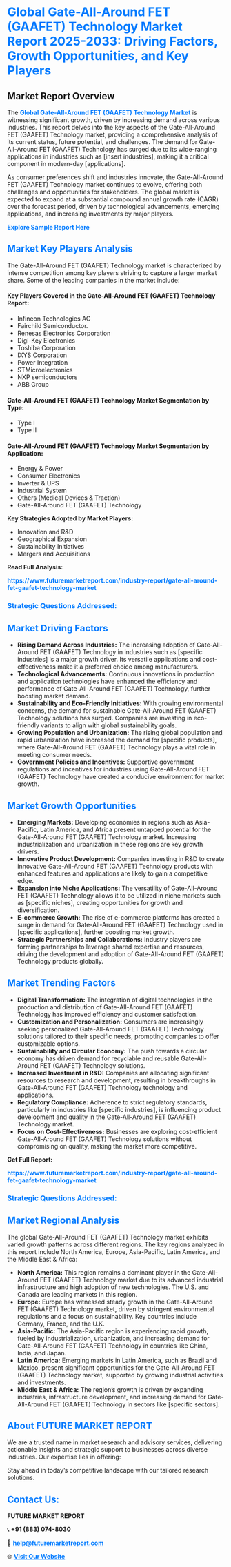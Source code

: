 <h1 style="color: #007BFF;">Global Gate-All-Around FET (GAAFET) Technology Market Report 2025-2033: Driving Factors, Growth Opportunities, and Key Players</h1>

<section id="overview">
<h2>Market Report Overview</h2>
<p>The <a href="https://www.futuremarketreport.com/industry-report/gate-all-around-fet-gaafet-technology-market" style="color: #007BFF; text-decoration: none;"><strong>Global Gate-All-Around FET (GAAFET) Technology Market</strong></a> is witnessing significant growth, driven by increasing demand across various industries. This report delves into the key aspects of the Gate-All-Around FET (GAAFET) Technology market, providing a comprehensive analysis of its current status, future potential, and challenges. The demand for Gate-All-Around FET (GAAFET) Technology has surged due to its wide-ranging applications in industries such as [insert industries], making it a critical component in modern-day [applications].</p>
<p>As consumer preferences shift and industries innovate, the Gate-All-Around FET (GAAFET) Technology market continues to evolve, offering both challenges and opportunities for stakeholders. The global market is expected to expand at a substantial compound annual growth rate (CAGR) over the forecast period, driven by technological advancements, emerging applications, and increasing investments by major players.</p>
</section>

<section id="overview">
<p><a href="https://www.futuremarketreport.com/request-sample/reportId=112735" style="color: #007BFF; text-decoration: none;"><strong>Explore Sample Report Here</strong></a></p>
</section>

<section id="key-players">
<h2 style="color: #007BFF;">Market Key Players Analysis</h2>
<p>The Gate-All-Around FET (GAAFET) Technology market is characterized by intense competition among key players striving to capture a larger market share. Some of the leading companies in the market include:</p>
<h4>Key Players Covered in the Gate-All-Around FET (GAAFET) Technology Report:</h4>
<ul><li>Infineon Technologies AG</li><li>Fairchild Semiconductor.</li><li>Renesas Electronics Corporation</li><li>Digi-Key Electronics</li><li>Toshiba Corporation</li><li>IXYS Corporation</li><li>Power Integration</li><li>STMicroelectronics</li><li>NXP semiconductors</li><li>ABB Group</li></ul>
<h4>Gate-All-Around FET (GAAFET) Technology Market Segmentation by Type:</h4>
<ul><li>Type I</li><li>Type II</li></ul>

<h4>Gate-All-Around FET (GAAFET) Technology Market Segmentation by Application:</h4>
<ul><li>Energy &amp; Power</li><li>Consumer Electronics</li><li>Inverter &amp; UPS</li><li>Industrial System</li><li>Others (Medical Devices &amp; Traction)</li><li>Gate-All-Around FET (GAAFET) Technology</li></ul>
<p><strong>Key Strategies Adopted by Market Players:</strong></p>
<ul>
<li>Innovation and R&D</li>
<li>Geographical Expansion</li>
<li>Sustainability Initiatives</li>
<li>Mergers and Acquisitions</li>
</ul>
</section>

<section>
<p><strong>Read Full Analysis: </strong></p><a href="https://www.futuremarketreport.com/industry-report/gate-all-around-fet-gaafet-technology-market" style="color: #007BFF; text-decoration: none;"><strong>https://www.futuremarketreport.com/industry-report/gate-all-around-fet-gaafet-technology-market</strong></a>
<h3 style="color: #007BFF;">Strategic Questions Addressed:</h3>
</section>

<section id="driving-factors">
<h2 style="color: #007BFF;">Market Driving Factors</h2>
<ul>
<li><strong>Rising Demand Across Industries:</strong> The increasing adoption of Gate-All-Around FET (GAAFET) Technology in industries such as [specific industries] is a major growth driver. Its versatile applications and cost-effectiveness make it a preferred choice among manufacturers.</li>
<li><strong>Technological Advancements:</strong> Continuous innovations in production and application technologies have enhanced the efficiency and performance of Gate-All-Around FET (GAAFET) Technology, further boosting market demand.</li>
<li><strong>Sustainability and Eco-Friendly Initiatives:</strong> With growing environmental concerns, the demand for sustainable Gate-All-Around FET (GAAFET) Technology solutions has surged. Companies are investing in eco-friendly variants to align with global sustainability goals.</li>
<li><strong>Growing Population and Urbanization:</strong> The rising global population and rapid urbanization have increased the demand for [specific products], where Gate-All-Around FET (GAAFET) Technology plays a vital role in meeting consumer needs.</li>
<li><strong>Government Policies and Incentives:</strong> Supportive government regulations and incentives for industries using Gate-All-Around FET (GAAFET) Technology have created a conducive environment for market growth.</li>
</ul>
</section>

<section id="growth-opportunities">
<h2 style="color: #007BFF;">Market Growth Opportunities</h2>
<ul>
<li><strong>Emerging Markets:</strong> Developing economies in regions such as Asia-Pacific, Latin America, and Africa present untapped potential for the Gate-All-Around FET (GAAFET) Technology market. Increasing industrialization and urbanization in these regions are key growth drivers.</li>
<li><strong>Innovative Product Development:</strong> Companies investing in R&D to create innovative Gate-All-Around FET (GAAFET) Technology products with enhanced features and applications are likely to gain a competitive edge.</li>
<li><strong>Expansion into Niche Applications:</strong> The versatility of Gate-All-Around FET (GAAFET) Technology allows it to be utilized in niche markets such as [specific niches], creating opportunities for growth and diversification.</li>
<li><strong>E-commerce Growth:</strong> The rise of e-commerce platforms has created a surge in demand for Gate-All-Around FET (GAAFET) Technology used in [specific applications], further boosting market growth.</li>
<li><strong>Strategic Partnerships and Collaborations:</strong> Industry players are forming partnerships to leverage shared expertise and resources, driving the development and adoption of Gate-All-Around FET (GAAFET) Technology products globally.</li>
</ul>
</section>

<section id="trending-factors">
<h2 style="color: #007BFF;">Market Trending Factors</h2>
<ul>
<li><strong>Digital Transformation:</strong> The integration of digital technologies in the production and distribution of Gate-All-Around FET (GAAFET) Technology has improved efficiency and customer satisfaction.</li>
<li><strong>Customization and Personalization:</strong> Consumers are increasingly seeking personalized Gate-All-Around FET (GAAFET) Technology solutions tailored to their specific needs, prompting companies to offer customizable options.</li>
<li><strong>Sustainability and Circular Economy:</strong> The push towards a circular economy has driven demand for recyclable and reusable Gate-All-Around FET (GAAFET) Technology solutions.</li>
<li><strong>Increased Investment in R&D:</strong> Companies are allocating significant resources to research and development, resulting in breakthroughs in Gate-All-Around FET (GAAFET) Technology technology and applications.</li>
<li><strong>Regulatory Compliance:</strong> Adherence to strict regulatory standards, particularly in industries like [specific industries], is influencing product development and quality in the Gate-All-Around FET (GAAFET) Technology market.</li>
<li><strong>Focus on Cost-Effectiveness:</strong> Businesses are exploring cost-efficient Gate-All-Around FET (GAAFET) Technology solutions without compromising on quality, making the market more competitive.</li>
</ul>
</section>

<section>
<p><strong>Get Full Report: </strong></p><a href="https://www.futuremarketreport.com/industry-report/gate-all-around-fet-gaafet-technology-market" style="color: #007BFF; text-decoration: none;"><strong>https://www.futuremarketreport.com/industry-report/gate-all-around-fet-gaafet-technology-market</strong></a>
<h3 style="color: #007BFF;">Strategic Questions Addressed:</h3>
</section>


<section id="regional-analysis">
<h2 style="color: #007BFF;">Market Regional Analysis</h2>
<p>The global Gate-All-Around FET (GAAFET) Technology market exhibits varied growth patterns across different regions. The key regions analyzed in this report include North America, Europe, Asia-Pacific, Latin America, and the Middle East & Africa:</p>
<ul>
<li><strong>North America:</strong> This region remains a dominant player in the Gate-All-Around FET (GAAFET) Technology market due to its advanced industrial infrastructure and high adoption of new technologies. The U.S. and Canada are leading markets in this region.</li>
<li><strong>Europe:</strong> Europe has witnessed steady growth in the Gate-All-Around FET (GAAFET) Technology market, driven by stringent environmental regulations and a focus on sustainability. Key countries include Germany, France, and the U.K.</li>
<li><strong>Asia-Pacific:</strong> The Asia-Pacific region is experiencing rapid growth, fueled by industrialization, urbanization, and increasing demand for Gate-All-Around FET (GAAFET) Technology in countries like China, India, and Japan.</li>
<li><strong>Latin America:</strong> Emerging markets in Latin America, such as Brazil and Mexico, present significant opportunities for the Gate-All-Around FET (GAAFET) Technology market, supported by growing industrial activities and investments.</li>
<li><strong>Middle East & Africa:</strong> The region’s growth is driven by expanding industries, infrastructure development, and increasing demand for Gate-All-Around FET (GAAFET) Technology in sectors like [specific sectors].</li>
</ul>
</section>

<footer>
<h2 style="color: #007BFF;">About FUTURE MARKET REPORT</h2>
<p>We are a trusted name in market research and advisory services, delivering actionable insights and strategic support to businesses across diverse industries. Our expertise lies in offering:</p>

<p>Stay ahead in today’s competitive landscape with our tailored research solutions.</p>

<h2 style="color: #007BFF;">Contact Us:</h2>
<p><strong>FUTURE MARKET REPORT</strong></p>
<p>📞 <strong>+91 (883) 074-8030</strong></p>
<p>📧 <strong><a href="mailto:help@futuremarketreport.com" style="color: #007BFF;">help@futuremarketreport.com</a></strong></p>
<p>🌐 <strong><a href="https://www.futuremarketreport.com/" style="color: #007BFF;">Visit Our Website</a></strong></p>
</footer>